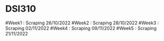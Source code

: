 # DSI310

#Week1 : Scraping 26/10/2022
#Week2 : Scraping 28/10/2022
#Week3 : Scraping 02/11/2022
#Week4 : Scraping 09/11/2022
#Week5 : Scraping 21/11/2022
